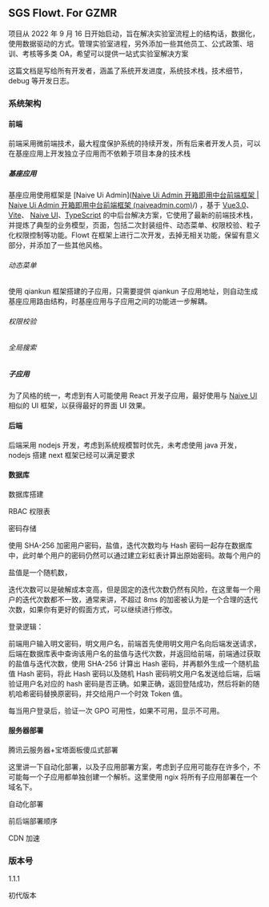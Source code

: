## SGS Flowt. For GZMR

项目从 2022 年 9 月 16 日开始启动，旨在解决实验室流程上的结构话，数据化，使用数据驱动的方式。管理实验室进程，另外添加一些其他员工、公式政策、培训、考核等多类 OA，希望可以提供一站式实验室解决方案

这篇文档是写给所有开发者，涵盖了系统开发进度，系统技术栈，技术细节，debug 等开发日志。

### 系统架构

#### 前端

前端采用微前端技术，最大程度保护系统的持续开发，所有后来者开发人员，可以在基座应用上开发独立子应用而不依赖于项目本身的技术栈

##### 基座应用

基座应用使用框架是 [Naive Ui Admin]([Naive Ui Admin 开箱即用中台前端框架 | Naive Ui Admin 开箱即用中台前端框架 (naiveadmin.com)](https://docs.naiveadmin.com/)/) ，基于 [Vue3.0](https://github.com/vuejs/vue-next)、[Vite](https://github.com/vitejs/vite)、 [Naive UI](https://www.naiveui.com/)、[TypeScript](https://www.typescriptlang.org/) 的中后台解决方案，它使用了最新的前端技术栈，并提炼了典型的业务模型，页面，包括二次封装组件、动态菜单、权限校验、粒子化权限控制等功能。Flowt 在框架上进行二次开发，去掉无相关功能，保留有意义部分，并添加了一些其他风格。

###### 动态菜单

使用 qiankun 框架搭建的子应用，只需要提供 qiankun 子应用地址，则自动生成基座应用路由结构，时基座应用与子应用之间的功能进一步解耦。

###### 权限校验

###### 全局搜索

##### 子应用

为了风格的统一，考虑到有人可能使用 React 开发子应用，最好使用与 [Naive UI](https://www.naiveui.com/) 相似的 UI 框架，以获得最好的界面 UI 效果。

#### 后端

后端采用 nodejs 开发，考虑到系统规模暂时优先，未考虑使用 java 开发，nodejs 搭建 next 框架已经可以满足要求

#### 数据库

数据库搭建

RBAC 权限表

密码存储

使用 SHA-256 加密用户密码，盐值，迭代次数均与 Hash 密码一起存在数据库中，此时单个用户的密码仍然可以通过建立彩虹表计算出原始密码。故每个用户的

盐值是一个随机数，

迭代次数可以是破解成本变高，但是固定的迭代次数仍然有风险，在这里每一个用户的迭代次数都不一致，通常来讲，不超过 8ms 的加密被认为是一个合理的迭代次数，如果你有更好的假面方式，可以继续进行修改。

登录逻辑：

前端用户输入明文密码，明文用户名，前端首先使用明文用户名向后端发送请求，后端在数据库表中查询该用户名的盐值与迭代次数，并返回给前端，前端通过获取的盐值与迭代次数，使用 SHA-256 计算出 Hash 密码，并再额外生成一个随机盐值 Hash 密码，将此 Hash 密码以及随机 Hash 密码明文用户名发送给后端，后端验证用户名对应的 hash 密码是否正确。如果正确，返回登陆成功，然后将新的随机哈希密码替换原密码，并交给用户一个时效 Token 值。

每当用户登录后，验证一次 GPO 可用性，如果不可用，显示不可用。

#### 服务器部署

腾讯云服务器+宝塔面板傻瓜式部署

这里讲一下自动化部署，以及子应用部署方案，考虑到子应用可能存在许多个，不可能每一个子应用都单独创建一个解析。这里使用 ngix 将所有子应用部署在一个域名下。

自动化部署

前后端部署顺序

CDN 加速

### 版本号

1.1.1

初代版本

####
